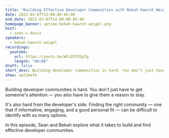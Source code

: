 ```yaml
---
title: "Building Effective Developer Communities with Bekah Hawrot Weigel"
date: 2023-03-07T13:00:00-05:00
end_date: 2023-03-07T14:00:00-05:00
homepage_banner: uptime-bekah-hawrot-weigel.png
host:
  - sean-c-davis
speakers:
  - bekah-hawrot-weigel
recordings:
  youtube:
    url: https://youtu.be/WCnZXY3Sp7g
    length: "00:00"
draft: false
short_desc: Building developer communities is hard. You don't just have to get someone's attention — you also have to give them a reason to stay. In this episode, Sean and Bekah explore what it takes to build and find effective developer communities.
show: uptimefm
---
```


Building developer communities is hard. You don't just have to get someone's attention — you also have to give them a reason to stay.

It's also hard from the developer's side. Finding the right community — one that if informative, engaging, and a good personal fit — can be difficult to identify with so many options.

In this episode, Sean and Bekah explore what it takes to build and find effective developer communities.
